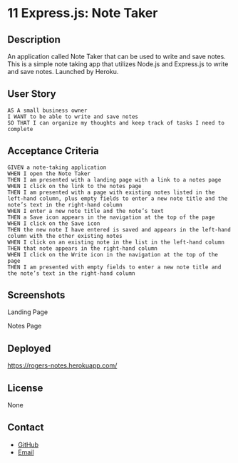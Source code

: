 # 11 Express.js: Note Taker

## Description

An application called Note Taker that can be used to write and save notes. This is a simple note taking app that utilizes Node.js and Express.js to write and save notes. Launched by Heroku.

## User Story

```
AS A small business owner
I WANT to be able to write and save notes
SO THAT I can organize my thoughts and keep track of tasks I need to complete
```

## Acceptance Criteria

```
GIVEN a note-taking application
WHEN I open the Note Taker
THEN I am presented with a landing page with a link to a notes page
WHEN I click on the link to the notes page
THEN I am presented with a page with existing notes listed in the left-hand column, plus empty fields to enter a new note title and the note’s text in the right-hand column
WHEN I enter a new note title and the note’s text
THEN a Save icon appears in the navigation at the top of the page
WHEN I click on the Save icon
THEN the new note I have entered is saved and appears in the left-hand column with the other existing notes
WHEN I click on an existing note in the list in the left-hand column
THEN that note appears in the right-hand column
WHEN I click on the Write icon in the navigation at the top of the page
THEN I am presented with empty fields to enter a new note title and the note’s text in the right-hand column
```

## Screenshots

Landing Page
![]()

Notes Page
![]()

## Deployed

https://rogers-notes.herokuapp.com/

## License

None

## Contact

- [GitHub](https://github.com/rouge86 "GitHub")
- [Email](mailto:rogervlta@gmail.com "Email")
